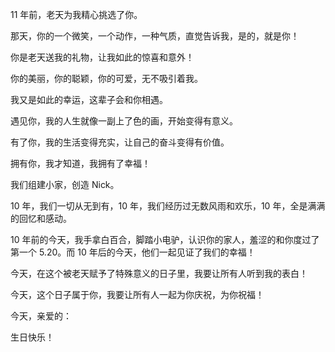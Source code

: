 11 年前，老天为我精心挑选了你。

那天，你的一个微笑，一个动作，一种气质，直觉告诉我，是的，就是你！

你是老天送我的礼物，让我如此的惊喜和意外！

你的美丽，你的聪颖，你的可爱，无不吸引着我。

我又是如此的幸运，这辈子会和你相遇。

遇见你，我的人生就像一副上了色的画，开始变得有意义。

有了你，我的生活变得充实，让自己的奋斗变得有价值。

拥有你，我才知道，我拥有了幸福！

我们组建小家，创造 Nick。

10 年，我们一切从无到有，10 年，我们经历过无数风雨和欢乐，10 年，全是满满的回忆和感动。

10 年前的今天，我手拿白百合，脚踏小电驴，认识你的家人，羞涩的和你度过了第一个 5.20。而 10 年后的今天，他们一起见证了我们的幸福！

今天，在这个被老天赋予了特殊意义的日子里，我要让所有人听到我的表白！

今天，这个日子属于你，我要让所有人一起为你庆祝，为你祝福！

今天，亲爱的：

生日快乐！